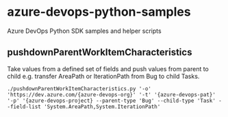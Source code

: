 # azure-devops-python-samples

Azure DevOps Python SDK samples and helper scripts

## pushdownParentWorkItemCharacteristics

Take values from a defined set of fields and push values from parent to child e.g. transfer AreaPath or IterationPath from Bug to child Tasks.

```shell
./pushdownParentWorkItemCharacteristics.py '-o' 'https://dev.azure.com/{azure-devops-org}' '-t' '{azure-devops-pat}' '-p' '{azure-devops-project} --parent-type 'Bug' --child-type 'Task' --field-list 'System.AreaPath,System.IterationPath'
```
